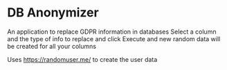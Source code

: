 # DB Anonymizer
An application to replace GDPR information in databases
Select a column and the type of info to replace and click Execute and new random data will be created for all your columns

Uses https://randomuser.me/ to create the user data
